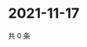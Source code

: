 # 2021-11-17

共 0 条

<!-- BEGIN WEIBO -->
<!-- 最后更新时间 Wed Nov 17 2021 17:08:59 GMT+0800 (China Standard Time) -->

<!-- END WEIBO -->
